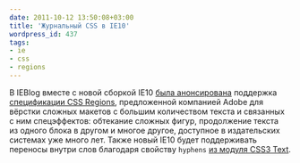 ```yaml
---
date: 2011-10-12 13:50:08+03:00
title: 'Журнальный CSS в IE10'
wordpress_id: 437
tags:
- ie
- css
- regions
---
```


В IEBlog вместе с новой сборкой IE10 [была анонсирована][1] поддержка [спецификации CSS Regions][2], предложенной компанией Adobe для вёрстки сложных макетов с большим количеством текста и связанных с ним спецэффектов: обтекание сложных фигур, продолжение текста из одного блока в другом и многое другое, доступное в издательских системах уже много лет. Также новый IE10 будет поддерживать переносы внутри слов благодаря свойству `hyphens` [из модуля CSS3 Text][3].

[1]: http://blogs.msdn.com/b/ie/archive/2011/10/10/building-rich-text-centric-pages-in-ie10.aspx
[2]: http://dev.w3.org/csswg/css3-regions/
[3]: http://www.w3.org/TR/css3-text/#hyphenation
